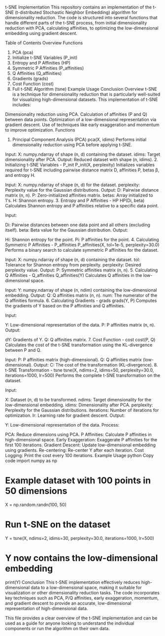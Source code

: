 t-SNE Implementation
This repository contains an implementation of the t-SNE (t-distributed Stochastic Neighbor Embedding) algorithm for dimensionality reduction. The code is structured into several functions that handle different parts of the t-SNE process, from initial dimensionality reduction with PCA, calculating affinities, to optimizing the low-dimensional embedding using gradient descent.

Table of Contents
Overview
Functions
1. PCA (pca)
2. Initialize t-SNE Variables (P_init)
3. Entropy and P Affinities (HP)
4. Symmetric P Affinities (P_affinities)
5. Q Affinities (Q_affinities)
6. Gradients (grads)
7. Cost Function (cost)
8. Full t-SNE Algorithm (tsne)
Example Usage
Conclusion
Overview
t-SNE is a technique for dimensionality reduction that is particularly well-suited for visualizing high-dimensional datasets. This implementation of t-SNE includes:

Dimensionality reduction using PCA.
Calculation of affinities (P and Q) between data points.
Optimization of a low-dimensional representation via gradient descent.
Use of techniques like early exaggeration and momentum to improve optimization.
Functions
1. Principal Component Analysis (PCA)
pca(X, idims)
Performs initial dimensionality reduction using PCA before applying t-SNE.

Input:
X: numpy.ndarray of shape (n, d) containing the dataset.
idims: Target dimensionality after PCA.
Output: Reduced dataset with shape (n, idims).
2. Initializing t-SNE Variables - P_init
P_init(X, perplexity)
Initializes variables required for t-SNE including pairwise distance matrix D, affinities P, betas β, and entropy H.

Input:
X: numpy.ndarray of shape (n, d) for the dataset.
perplexity: Perplexity value for the Gaussian distributions.
Output:
D: Pairwise distance matrix (n, n).
P: Zero-initialized affinities matrix.
betas: Array initialized to 1's.
H: Shannon entropy.
3. Entropy and P Affinities - HP
HP(Di, beta)
Calculates Shannon entropy and P affinities relative to a specific data point.

Input:

Di: Pairwise distances between one data point and all others (excluding itself).
beta: Beta value for the Gaussian distribution.
Output:

Hi: Shannon entropy for the point.
Pi: P affinities for the point.
4. Calculating Symmetric P Affinities - P_affinities
P_affinities(X, tol=1e-5, perplexity=30.0)
Performs a binary search to calculate symmetric P affinities for the dataset.

Input:
X: numpy.ndarray of shape (n, d) containing the dataset.
tol: Tolerance for Shannon entropy from perplexity.
perplexity: Desired perplexity value.
Output:
P: Symmetric affinities matrix (n, n).
5. Calculating Q Affinities - Q_affinities
Q_affinities(Y)
Calculates Q affinities in the low-dimensional space.

Input:
Y: numpy.ndarray of shape (n, ndim) containing the low-dimensional embedding.
Output:
Q: Q affinities matrix (n, n).
num: The numerator of the Q affinities formula.
6. Calculating Gradients - grads
grads(Y, P)
Computes the gradients of Y based on the P affinities and Q affinities.

Input:

Y: Low-dimensional representation of the data.
P: P affinities matrix (n, n).
Output:

dY: Gradients of Y.
Q: Q affinities matrix.
7. Cost Function - cost
cost(P, Q)
Calculates the cost of the t-SNE transformation using the KL-divergence between P and Q.

Input:
P: P affinities matrix (high-dimensional).
Q: Q affinities matrix (low-dimensional).
Output:
C: The cost of the transformation (KL-divergence).
8. t-SNE Transformation - tsne
tsne(X, ndims=2, idims=50, perplexity=30.0, iterations=1000, lr=500)
Performs the complete t-SNE transformation on the dataset.

Input:

X: Dataset (n, d) to be transformed.
ndims: Target dimensionality for the low-dimensional embedding.
idims: Dimensionality after PCA.
perplexity: Perplexity for the Gaussian distributions.
iterations: Number of iterations for optimization.
lr: Learning rate for gradient descent.
Output:

Y: Low-dimensional representation of the data.
Process:

PCA: Reduce dimensions using PCA.
P Affinities: Calculate P affinities in high-dimensional space.
Early Exaggeration: Exaggerate P affinities for the first 100 iterations.
Gradient Descent: Update low-dimensional embedding using gradients.
Re-centering: Re-center Y after each iteration.
Cost Logging: Print the cost every 100 iterations.
Example Usage
python
Copy code
import numpy as np

# Example dataset with 100 points in 50 dimensions
X = np.random.randn(100, 50)

# Run t-SNE on the dataset
Y = tsne(X, ndims=2, idims=30, perplexity=30.0, iterations=1000, lr=500)

# Y now contains the low-dimensional embedding
print(Y)
Conclusion
This t-SNE implementation effectively reduces high-dimensional data to a low-dimensional space, making it suitable for visualization or other dimensionality reduction tasks. The code incorporates key techniques such as PCA, P/Q affinities, early exaggeration, momentum, and gradient descent to provide an accurate, low-dimensional representation of high-dimensional data.

This file provides a clear overview of the t-SNE implementation and can be used as a guide for anyone looking to understand the individual components or run the algorithm on their own data.